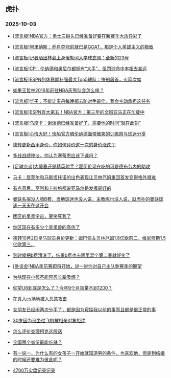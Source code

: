 ## 虎扑 
### 2025-10-03

+ [[流言板]NBA官方：勇士三巨头已经准备好要在新赛季大放异彩了](https://bbs.hupu.com/635026750.html)

+ [[流言板]阿里纳斯：乔丹夺冠前就已是GOAT，那是个人英雄主义的极致](https://bbs.hupu.com/635028094.html)

+ [[流言板]记者晒出林葳上身俄勒冈大学球衣照：全新的23号](https://bbs.hupu.com/635027887.html)

+ [[流言板]CP：伦纳德和奥尼尔都拥有“大手”，但罚球命中率相去甚远](https://bbs.hupu.com/635027428.html)

+ [[流言板]ESPN列休赛期补强最大Top5球队：快船居首，火箭次席](https://bbs.hupu.com/635028934.html)

+ [如果王哲林2016年前往NBA灰熊队会怎么样？](https://bbs.hupu.com/635027737.html)

+ [[流言板]华子：不能让麦丹每晚都去防对手最佳，我会主动承担这任务](https://bbs.hupu.com/635027719.html)

+ [[流言板]ESPN百大第五！NBA官方：第三年的文班亚马正在加载中](https://bbs.hupu.com/635026476.html)

+ [[流言板]乌度卡：谢泼德已经准备好了，需要他的时间“就在此刻”](https://bbs.hupu.com/635027309.html)

+ [[流言板]心情大好！快船官方晒伦纳德面带微笑的训练照与球迷分享](https://bbs.hupu.com/635026679.html)

+ [德转更新西甲身价，你如何评价这一次的身价涨跌？](https://bbs.hupu.com/635027522.html)

+ [多线战绩惨淡，你认为塞蒂恩应该下课吗？](https://bbs.hupu.com/635026313.html)

+ [[足球杂谈]大傻春还是精英射手？霍伊伦现在吃的可是德布劳内的助攻](https://bbs.hupu.com/635024344.html)

+ [马卡：居莱尔和马斯坦托诺的出色表现让贝林厄姆重回首发变得格外艰难](https://bbs.hupu.com/635023888.html)

+ [有点意思，亨利和卡拉格都说亚马尔是发挥最好的](https://bbs.hupu.com/635025574.html)

+ [曼联名宿没人喷B费，当地球迷也没人说，主教练也没人说，就虎扑的曼联球迷一天天在这开会](https://bbs.hupu.com/635027988.html)

+ [团区的呆呆宇宙，要笑死我了](https://bbs.hupu.com/635024084.html)

+ [你区现在有多少个呆呆兽的高仿了](https://bbs.hupu.com/635023532.html)

+ [德转10月2日皇马球员身价更新：姆巴佩＆贝林厄姆1.8亿欧前二，维尼修斯1.5亿欧第三。](https://bbs.hupu.com/635026940.html)

+ [到时候把b费清洗了，结果b费也去哪里混个第二春就好笑了](https://bbs.hupu.com/635024468.html)

+ [[卧谈会]NBA季前赛即将开始，说一说你对自己主队新赛季的期望](https://bbs.hupu.com/635026802.html)

+ [为啥现在小孩不能容忍长辈吸烟？](https://bbs.hupu.com/635026579.html)

+ [仰望U8到底是怎么了？今年9个月销量不到1200？](https://bbs.hupu.com/635027460.html)

+ [在真人cs场地被人恶意攻击](https://bbs.hupu.com/635026881.html)

+ [女朋友已经闹两次分手了，都是因为窥探我以前的事而且都是很正常的事](https://bbs.hupu.com/635026556.html)

+ [30岁因为没坐过飞机被相亲对象拒绝](https://bbs.hupu.com/635027462.html)

+ [怎么评价查理柯克这段话](https://bbs.hupu.com/635026392.html)

+ [全国哪个省份最能吃辣？](https://bbs.hupu.com/635027506.html)

+ [有一说一，为什么有的女孩子一开始就知道男的条件，也喜欢他，但是到结婚的时候还要难为彼此呢？](https://bbs.hupu.com/635027308.html)

+ [4700万实盘记录记录](https://bbs.hupu.com/635028585.html)

